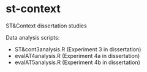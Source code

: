 # st-context
ST&amp;Context dissertation studies

Data analysis scripts:

- ST&cont3analysis.R (Experiment 3 in dissertation)
- evalAT4analysis.R (Experiment 4a in dissertation)
- evalAT5analysis.R (Experiment 4b in dissertation)

